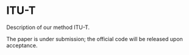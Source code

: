 # ITU-T
Description of our method ITU-T.

The paper is under submission; the official code will be released upon acceptance.
